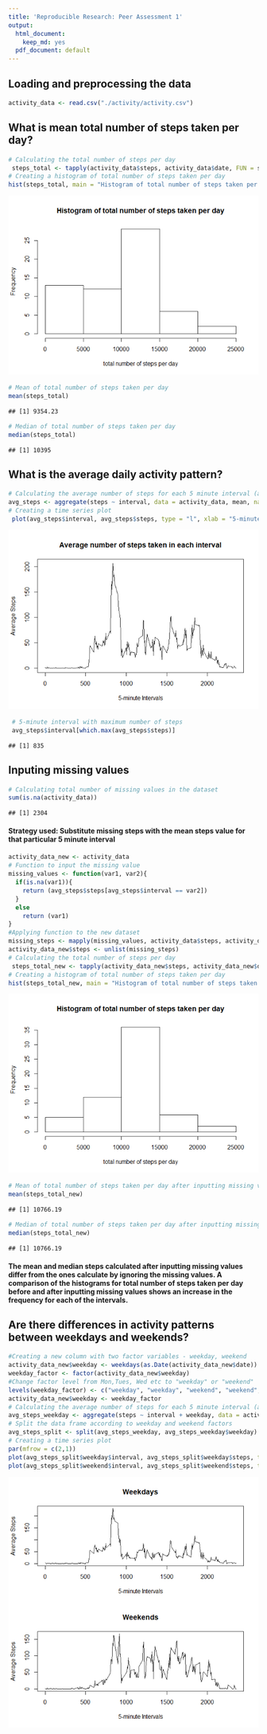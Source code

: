 ```yaml
---
title: 'Reproducible Research: Peer Assessment 1'
output:
  html_document:
    keep_md: yes
  pdf_document: default
---
```



## Loading and preprocessing the data


```r
activity_data <- read.csv("./activity/activity.csv")
```


## What is mean total number of steps taken per day?


```r
# Calculating the total number of steps per day 
 steps_total <- tapply(activity_data$steps, activity_data$date, FUN = sum, na.rm = T)
# Creating a histogram of total number of steps taken per day
hist(steps_total, main = "Histogram of total number of steps taken per day", xlab = "total number of steps per day")
```

![](PA1_template_files/figure-html/histogram-1.png)<!-- -->

```r
# Mean of total number of steps taken per day
mean(steps_total)
```

```
## [1] 9354.23
```

```r
# Median of total number of steps taken per day
median(steps_total)
```

```
## [1] 10395
```



## What is the average daily activity pattern?


```r
# Calculating the average number of steps for each 5 minute interval (averaged across all days)
avg_steps <- aggregate(steps ~ interval, data = activity_data, mean, na.rm = T)
# Creating a time series plot 
 plot(avg_steps$interval, avg_steps$steps, type = "l", xlab = "5-minute Intervals", ylab = "Average Steps", main = "Average number of steps taken in each interval")
```

![](PA1_template_files/figure-html/scatterplot-1.png)<!-- -->

```r
 # 5-minute interval with maximum number of steps 
 avg_steps$interval[which.max(avg_steps$steps)]
```

```
## [1] 835
```

## Inputing missing values


```r
# Calculating total number of missing values in the dataset 
sum(is.na(activity_data))
```

```
## [1] 2304
```
#### Strategy used: Substitute missing steps with the mean steps value for that particular 5 minute interval 

```r
activity_data_new <- activity_data
# Function to input the missing value 
missing_values <- function(var1, var2){
  if(is.na(var1)){
    return (avg_steps$steps[avg_steps$interval == var2])
  }
  else
    return (var1)
}
#Applying function to the new dataset
missing_steps <- mapply(missing_values, activity_data$steps, activity_data$interval)
activity_data_new$steps <- unlist(missing_steps)
# Calculating the total number of steps per day 
 steps_total_new <- tapply(activity_data_new$steps, activity_data_new$date, FUN = sum, na.rm = T)
# Creating a histogram of total number of steps taken per day
hist(steps_total_new, main = "Histogram of total number of steps taken per day", xlab = "total number of steps per day")
```

![](PA1_template_files/figure-html/unnamed-chunk-3-1.png)<!-- -->

```r
# Mean of total number of steps taken per day after inputting missing values
mean(steps_total_new)
```

```
## [1] 10766.19
```

```r
# Median of total number of steps taken per day after inputting missing values
median(steps_total_new)
```

```
## [1] 10766.19
```
#### The mean and median steps calculated after inputting missing values differ from the ones calculate by ignoring the missing values. A comparison of the histograms for total number of steps taken per day before and after inputting missing values shows an increase in the frequency for each of the intervals. 

## Are there differences in activity patterns between weekdays and weekends?

```r
#Creating a new column with two factor variables - weekday, weekend
activity_data_new$weekday <- weekdays(as.Date(activity_data_new$date))
weekday_factor <- factor(activity_data_new$weekday)
#Change factor level from Mon,Tues, Wed etc to "weekday" or "weekend"
levels(weekday_factor) <- c("weekday", "weekday", "weekend", "weekend", "weekday", "weekday", "weekday")
activity_data_new$weekday <- weekday_factor
# Calculating the average number of steps for each 5 minute interval (averaged across weekdays and weekends)
avg_steps_weekday <- aggregate(steps ~ interval + weekday, data = activity_data_new, mean, na.rm = T)
# Split the data frame according to weekday and weekend factors
avg_steps_split <- split(avg_steps_weekday, avg_steps_weekday$weekday)
# Creating a time series plot 
par(mfrow = c(2,1))
plot(avg_steps_split$weekday$interval, avg_steps_split$weekday$steps, type = "l", xlab = "5-minute Intervals", ylab = "Average Steps", main = "Weekdays") 
plot(avg_steps_split$weekend$interval, avg_steps_split$weekend$steps, type = "l", xlab = "5-minute Intervals", ylab = "Average Steps", main = "Weekends")
```

![](PA1_template_files/figure-html/unnamed-chunk-4-1.png)<!-- -->
